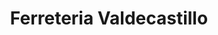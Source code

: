---
title: "Ferreteria Valdecastillo"
url: /providencia/ferreteria-valdecastillo/
shop: hardware
---
